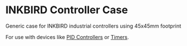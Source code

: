 # INKBIRD Controller Case

Generic case for INKBIRD industrial controllers using 45x45mm footprint

For use with devices like [PID Controllers](https://www.amazon.de/Inkbird-Temperaturregler-Thermoelement-Temperature-40A/dp/B00ADHNSGI?ie=UTF8&tag=nrrdde-21) or [Timers](https://www.amazon.de/Inkbird-Zeitschalter-Zeitschaltuhr-Relaisschalter-Zeitsteuerung/dp/B008KV65MS?ie=UTF8&tag=nrrdde-21).
